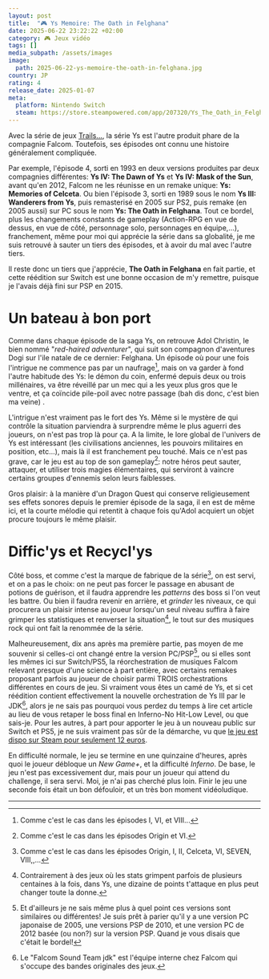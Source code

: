 ```yaml
---
layout: post
title:  "🎮 Ys Memoire: The Oath in Felghana"
date: 2025-06-22 23:22:22 +02:00
category: 🎮 Jeux vidéo
tags: []
media_subpath: /assets/images
image:
  path: 2025-06-22-ys-memoire-the-oath-in-felghana.jpg
country: JP
rating: 4
release_date: 2025-01-07
meta:
  platform: Nintendo Switch
  steam: https://store.steampowered.com/app/207320/Ys_The_Oath_in_Felghana/
---
```


Avec la série de jeux [Trails...](/tags/trails/), la série Ys est l'autre produit phare de la compagnie Falcom. Toutefois, ses épisodes ont connu une histoire généralement compliquée.

Par exemple, l'épisode 4, sorti en 1993 en deux versions produites par deux compagnies différentes: **Ys IV: The Dawn of Ys** et **Ys IV: Mask of the Sun**, avant qu'en 2012, Falcom ne les réunisse en un remake unique: **Ys: Memories of Celceta**. Ou bien l'épisode 3, sorti en 1989 sous le nom **Ys III: Wanderers from Ys**, puis remasterisé en 2005 sur PS2, puis remake (en 2005 aussi) sur PC sous le nom **Ys: The Oath in Felghana**. Tout ce bordel, plus les changements constants de gameplay (Action-RPG en vue de dessus, en vue de côté, personnage solo, personnages en équipe,...), franchement, même pour moi qui apprécie la série dans sa globalité, je me suis retrouvé à sauter un tiers des épisodes, et à avoir du mal avec l'autre tiers.

Il reste donc un tiers que j'apprécie, **The Oath in Felghana** en fait partie, et cette réédition sur Switch est une bonne occasion de m'y remettre, puisque je l'avais déjà fini sur PSP en 2015.

# Un bateau à bon port

Comme dans chaque épisode de la saga Ys, on retrouve Adol Christin, le bien nommé "*red-haired adventurer*", qui suit son compagnon d'aventures Dogi sur l'ile natale de ce dernier: Felghana. Un épisode où pour une fois l'intrigue ne commence pas par un naufrage[^1], mais on va garder à fond l'autre habitude des Ys: le démon du coin, enfermé depuis deux ou trois millénaires, va être réveillé par un mec qui a les yeux plus gros que le ventre, et ça coïncide pile-poil avec notre passage (bah dis donc, c'est bien ma veine) .

L'intrigue n'est vraiment pas le fort des Ys. Même si le mystère de qui contrôle la situation parviendra à surprendre même le plus aguerri des joueurs, on n'est pas trop là pour ça. A la limite, le lore global de l'univers de Ys est intéressant (les civilisations anciennes, les pouvoirs militaires en position, etc...), mais là il est franchement peu touché. Mais ce n'est pas grave, car le jeu est au top de son gameplay[^2]: notre héros peut sauter, attaquer, et utiliser trois magies élémentaires, qui serviront à vaincre certains groupes d'ennemis selon leurs faiblesses.

Gros plaisir: à la manière d'un Dragon Quest qui conserve religieusement ses effets sonores depuis le premier épisode de la saga, il en est de même ici, et la courte mélodie qui retentit à chaque fois qu'Adol acquiert un objet procure toujours le même plaisir.

# Diffic'ys et Recycl'ys

Côté boss, et comme c'est la marque de fabrique de la série[^3], on est servi, et on a pas le choix: on ne peut pas forcer le passage en abusant de potions de guérison, et il faudra apprendre les _patterns_ des boss si l'on veut les battre. Ou bien il faudra revenir en arrière, et _grinder_ les niveaux, ce qui procurera un plaisir intense au joueur lorsqu'un seul niveau suffira à faire grimper les statistiques et renverser la situation[^4], le tout sur des musiques rock qui ont fait la renommée de la série.

Malheureusement, dix ans après ma première partie, pas moyen de me souvenir si celles-ci ont changé entre la version PC/PSP[^5], ou si elles sont les mêmes ici sur Switch/PS5, la réorchestration de musiques Falcom relevant presque d'une science à part entière, avec certains remakes proposant parfois au joueur de choisir parmi TROIS orchestrations différentes en cours de jeu. Si vraiment vous êtes un camé de Ys, et si cet réédition contient effectivement la nouvelle orchestration de Ys III par le JDK[^6], alors je ne sais pas pourquoi vous perdez du temps à lire cet article au lieu de vous retaper le boss final en Inferno-No Hit-Low Level, ou que sais-je. Pour les autres, à part pour apporter le jeu à un nouveau public sur Switch et PS5, je ne suis vraiment pas sûr de la démarche, vu que [<i class="fa-brands fa-steam"></i> le jeu est dispo sur Steam pour seulement 12 euros](https://store.steampowered.com/app/207320/Ys_The_Oath_in_Felghana/).

En difficulté normale, le jeu se termine en une quinzaine d'heures, après quoi le joueur débloque un _New Game+_, et la difficulté _Inferno_. De base, le jeu n'est pas excessivement dur, mais pour un joueur qui attend du challenge, il sera servi. Moi, je n'ai pas cherché plus loin. Finir le jeu une seconde fois était un bon défouloir, et un très bon moment vidéoludique. 

* * *
[^1]: Comme c'est le cas dans les épisodes I, VI, et VIII...
[^2]: Comme c'est le cas dans les épisodes Origin et VI.
[^3]: Comme c'est le cas dans les épisodes Origin, I, II, Celceta, VI, SEVEN, VIII,,...
[^4]: Contrairement à des jeux où les stats grimpent parfois de plusieurs centaines à la fois, dans Ys, une dizaine de points t'attaque en plus peut changer toute la donne.
[^5]: Et d'ailleurs je ne sais même plus à quel point ces versions sont similaires ou différentes! Je suis prêt à parier qu'il y a une version PC japonaise de 2005, une versions PSP de 2010, et une version PC de 2012 basée (ou non?) sur la version PSP. Quand je vous disais que c'était le bordel!
[^6]: Le "Falcom Sound Team jdk" est l'équipe interne chez Falcom qui s'occupe des bandes originales des jeux.